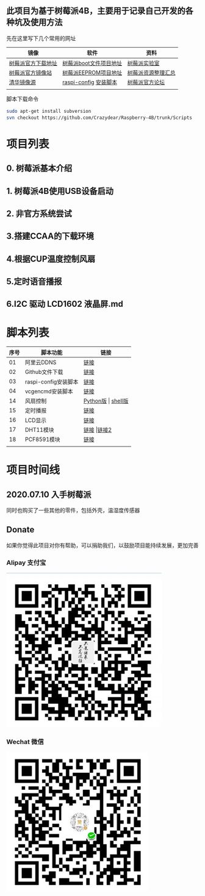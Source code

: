 ## 此项目为基于树莓派4B，主要用于记录自己开发的各种坑及使用方法

先在这里写下几个常用的网址

| 镜像 | 软件 | 资料 |
| ----------------- | ---------------- | -------------- |
| [树莓派官方下载地址](https://www.raspberrypi.org/downloads/) | [树莓派boot文件项目地址](https://github.com/raspberrypi/firmware) | [树莓派实验室](https://shumeipai.nxez.com/) |
| [树莓派官方镜像站](https://downloads.raspberrypi.org/)       | [树莓派EEPROM项目地址](https://github.com/raspberrypi/rpi-eeprom) | [树莓派资源整理汇总](https://segmentfault.com/a/1190000021776077) |
| [清华镜像源](https://mirrors.tuna.tsinghua.edu.cn/help/raspbian/) | [raspi-config](https://archive.raspberrypi.org/debian/pool/main/r/raspi-config/) [安装脚本](./Scripts/00/official/raspi-config)|  [树莓派官方论坛](https://www.raspberrypi.org/forums/)       |
|           |           |        |


脚本下载命令

```bash
sudo apt-get install subversion
svn checkout https://github.com/Crazydear/Raspberry-4B/trunk/Scripts
```
# 项目列表

## 0. 树莓派基本介绍
## 1. 树莓派4B使用USB设备启动
## 2. 非官方系统尝试
## 3.搭建CCAA的下载环境
## 4.根据CUP温度控制风扇
## 5.定时语音播报
## 6.I2C 驱动 LCD1602 液晶屏.md

# 脚本列表

| 序号 | 脚本功能  | 链接     |
| ---- | ------------ | -------------- |
| 01   | 阿里云DDNS | [链接](./Scripts/00/aliddns) |
| 02   | Github文件下载  | [链接](./Scripts/00/Downgithub) |
| 03   | raspi-config安装脚本 | [链接](./Scripts/00/official/raspi-config) |
| 04   | vcgencmd安装脚本 | [链接](./Scripts/00/official/vcgencmd) |
| 14   | 风扇控制         | [Python版](./Scripts/00-09/04-fan.py)  \|  [shell版](./Scripts/00-09/04-fan.sh) |
| 15   | 定时播报 | [链接](./Scripts/00-09/05-broadcast.py) |
| 16   | LCD显示 | [链接](./Scripts/00-09/06-LCD1602.py)   |
| 17   | DHT11模块   | [链接](./Scripts/00-09/07-dht11a.py)  \|[链接2](./Scripts/00-09/07-dht11a.py)  |
| 18   | PCF8591模块 | [链接](./Scripts/00-09/08-PCF8591.py) |
|      |                      |                          |

# 项目时间线

## 2020.07.10 入手树莓派

同时也购买了一些其他的零件，包括外壳，温湿度传感器

## Donate

如果你觉得此项目对你有帮助，可以捐助我们，以鼓励项目能持续发展，更加完善

### Alipay 支付宝

![alipay](images/alipay_donate.jpg)

### Wechat 微信

![wechat](images/WeChat_donate.jpg)

